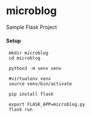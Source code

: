 # microblog
Sample Flask Project


#### Setup
```shell
 mkdir microblog
 cd microblog
 
 python3 -m venv venv
 
 #virtualenv venv
 source venv/bin/activate
 
 pip install flask
 
 export FLASK_APP=microblog.py
 flask run
 ```
